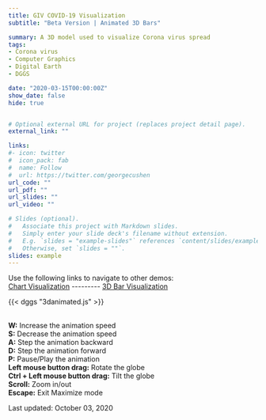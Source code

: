 ```yaml
---
title: GIV COVID-19 Visualization
subtitle: "Beta Version | Animated 3D Bars"

summary: A 3D model used to visualize Corona virus spread 
tags:
- Corona virus
- Computer Graphics
- Digital Earth
- DGGS

date: "2020-03-15T00:00:00Z"
show_date: false
hide: true


# Optional external URL for project (replaces project detail page).
external_link: ""

links:
#- icon: twitter
#  icon_pack: fab
#  name: Follow
#  url: https://twitter.com/georgecushen
url_code: ""
url_pdf: ""
url_slides: ""
url_video: ""

# Slides (optional).
#   Associate this project with Markdown slides.
#   Simply enter your slide deck's filename without extension.
#   E.g. `slides = "example-slides"` references `content/slides/example-slides.md`.
#   Otherwise, set `slides = ""`.
slides: example
---
```

Use the following links to navigate to other demos:\
[Chart Visualization](/project/corona-vis/) --------- [3D Bar Visualization](/project/corona-vis-3dbardemo/) 

{{< dggs "3danimated.js" >}}

\
**W:** Increase the animation speed\
**S:** Decrease the animation speed\
**A:** Step the animation backward\
**D:** Step the animation forward\
**P:** Pause/Play the animation\
**Left mouse button drag:** Rotate the globe\
**Ctrl + Left mouse button drag:** Tilt the globe\
**Scroll:** Zoom in/out\
**Escape:** Exit Maximize mode

Last updated: October 03, 2020

